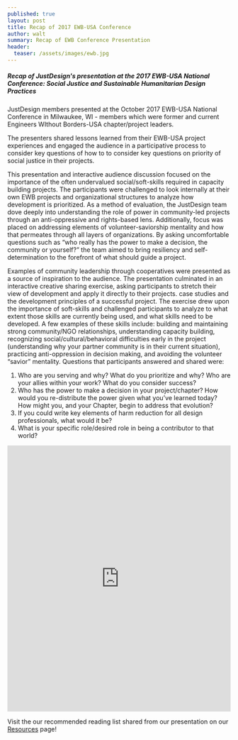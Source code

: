 ```yaml
---
published: true
layout: post
title: Recap of 2017 EWB-USA Conference 
author: walt
summary: Recap of EWB Conference Presentation
header:
  teaser: /assets/images/ewb.jpg
---
```

##### Recap of JustDesign's presentation at the 2017 EWB-USA National Conference: Social Justice and Sustainable Humanitarian Design Practices

JustDesign members presented at the October 2017 EWB-USA National Conference in Milwaukee, WI - members which were former and current Engineers WIthout Borders-USA chapter/project leaders. 

The presenters shared lessons learned from their EWB-USA project experiences and engaged the audience in a participative process to consider key questions of how to to consider key questions on priority of social justice in their projects.

This presentation and interactive audience discussion focused on the importance of the often undervalued social/soft-skills required in capacity building projects. The participants were challenged to look internally at their own EWB projects and organizational structures to analyze how development is prioritized. As a method of evaluation, the JustDesign team dove deeply into understanding  the role of power in community-led projects through an anti-oppressive and rights-based lens. Additionally, focus was placed on addressing elements of volunteer-saviorship mentality and how that permeates through all layers of organizations. By asking uncomfortable questions such as “who really has the power to make a decision, the community or yourself?” the team aimed to bring resiliency and self-determination to the forefront of what should guide a project.

Examples of community leadership through cooperatives were presented as a source of inspiration to the audience. The presentation culminated in an interactive creative sharing exercise, asking participants to stretch their view of development and apply it directly to their projects. case studies and the development principles of a successful project. The exercise drew upon the importance of soft-skills and challenged participants to analyze to what extent those skills are currently being used, and what skills need to be developed. A few examples of these skills include: building and maintaining strong community/NGO relationships, understanding capacity building, recognizing social/cultural/behavioral difficulties early in the project (understanding why your partner community is in their current situation), practicing anti-oppression in decision making, and avoiding the volunteer “savior” mentality. Questions that participants answered and shared were:

1. Who are you serving and why? What do you prioritize and why? Who are your allies within your work? What do you consider success?
2. Who has the power to make a decision in your project/chapter? How would you re-distribute the power given what you’ve learned today? How might you, and your Chapter, begin to address that evolution?
3. If you could write key elements of harm reduction for all design professionals, what would it be?
4. What is your specific role/desired role in being a contributor to that world?

<iframe width="100%" height="600" src="https://www.youtube.com/embed/Z3xFKOkHREE?rel=0" frameborder="0" allowfullscreen></iframe>

Visit the our recommended reading list shared from our presentation on our [Resources](http://justdesign.coop/resources) page!

